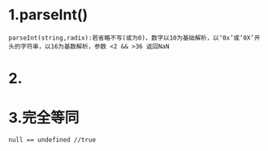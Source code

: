 # 1.parseInt()
    parseInt(string,radix):若省略不写(或为0)，数字以10为基础解析，以‘0x’或‘0X’开头的字符串，以16为基数解析，参数 <2 && >36 返回NaN
# 2.
# 3.完全等同
    null == undefined //true
# 